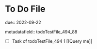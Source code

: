 # To Do File

due:: 2022-09-22

metadatafield:: todoTestFile_494_88

- [ ] Task of todoTestFile_494 1 [[Query me]]
